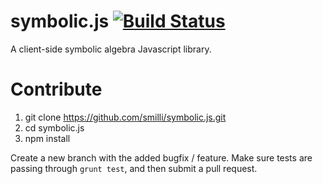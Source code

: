 # symbolic.js [![Build Status](https://travis-ci.org/smilli/symbolic.js.svg?branch=master)](https://travis-ci.org/smilli/symbolic.js)
A client-side symbolic algebra Javascript library.

# Contribute
1. git clone https://github.com/smilli/symbolic.js.git
2. cd symbolic.js
3. npm install

Create a new branch with the added bugfix / feature.  Make sure tests are passing through `grunt test`, and then submit a pull request.
